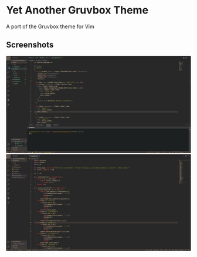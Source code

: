 # Yet Another Gruvbox Theme

A port of the Gruvbox theme for Vim

## Screenshots

![Rust screenshot](screens/screen1.webp)
![Nim screenshot](screens/screen2.webp)
